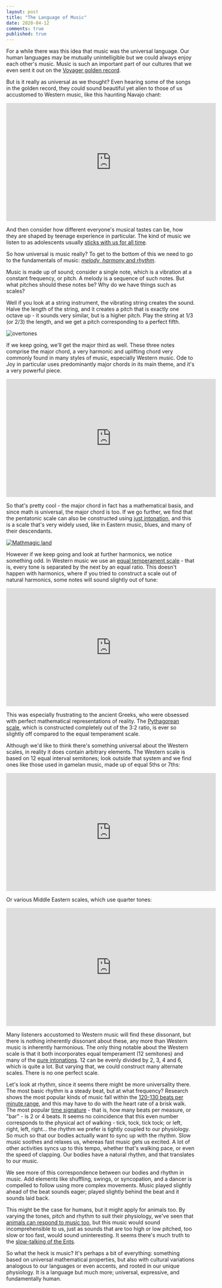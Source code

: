 ```yaml
---
layout: post
title: "The Language of Music"
date: 2020-04-12
comments: true
published: true
---
```

For a while there was this idea that music was the universal language. Our human languages may be mutually unintelligible but we could always enjoy each other's music. Music is such an important part of our cultures that we even sent it out on the [Voyager golden record](https://voyager.jpl.nasa.gov/golden-record/whats-on-the-record/music/).

But is it really as universal as we thought? Even hearing some of the songs in the golden record, they could sound beautiful yet alien to those of us accustomed to Western music, like this haunting Navajo chant:

<iframe width="560" height="315" src="https://www.youtube-nocookie.com/embed/BJQ17v0v4ug" frameborder="0" allow="accelerometer; autoplay; encrypted-media; gyroscope; picture-in-picture"></iframe>

And then consider how different everyone's musical tastes can be, how they are shaped by teenage experience in particular. The kind of music we listen to as adolescents usually [sticks with us for all time](https://www.psychologytoday.com/us/blog/the-career-within-you/201411/why-does-music-we-heard-teens-stick).

So how universal is music really? To get to the bottom of this we need to go to the fundamentals of music: [*melody*, *harmony* and *rhythm*](https://www.didjshop.com/BasicMusicalHarmony.html).

Music is made up of sound; consider a single note, which is a vibration at a constant frequency, or pitch. A melody is a sequence of such notes. But what pitches should these notes be? Why do we have things such as scales?

Well if you look at a string instrument, the vibrating string creates the sound. Halve the length of the string, and it creates a pitch that is exactly one octave up - it sounds very similar, but is a higher pitch. Play the string at 1/3 (or 2/3) the length, and we get a pitch corresponding to a perfect fifth. 

![overtones](https://raw.githubusercontent.com/cxong/cxong.github.io/master/_posts/overtone.png)

If we keep going, we'll get the major third as well. These three notes comprise the major chord, a very harmonic and uplifting chord very commonly found in many styles of music, especially Western music. Ode to Joy in particular uses predominantly major chords in its main theme, and it's a very powerful piece.

<iframe width="560" height="315" src="https://www.youtube-nocookie.com/embed/Wod-MudLNPA" frameborder="0" allow="accelerometer; autoplay; encrypted-media; gyroscope; picture-in-picture"></iframe>

So that's pretty cool - the major chord in fact has a mathematical basis, and since math is universal, the major chord is too. If we go further, we find that the pentatonic scale can also be constructed using [just intonation](https://en.wikipedia.org/wiki/Just_intonation), and this is a scale that's very widely used, like in Eastern music, blues, and many of their descendants.

[![Mathmagic land](https://img.youtube.com/vi/U_ZHsk0-eF0/0.jpg)](https://youtu.be/U_ZHsk0-eF0?t=158)

However if we keep going and look at further harmonics, we notice something odd. In Western music we use an [equal temperament scale](https://en.wikipedia.org/wiki/Equal_temperament) - that is, every tone is separated by the next by an equal ratio. This doesn't happen with harmonics, where if you tried to construct a scale out of natural harmonics, some notes will sound slightly out of tune:

<iframe width="560" height="315" src="https://www.youtube-nocookie.com/embed/OATjHiOuc70?start=96" frameborder="0" allow="accelerometer; autoplay; encrypted-media; gyroscope; picture-in-picture" allowfullscreen></iframe>

This was especially frustrating to the ancient Greeks, who were obsessed with perfect mathematical representations of reality. The [Pythagorean scale](https://en.wikipedia.org/wiki/Pythagorean_tuning), which is constructed completely out of the 3:2 ratio, is ever so slightly off compared to the equal temperament scale.

Although we'd like to think there's something universal about the Western scales, in reality it does contain arbitrary elements. The Western scale is based on 12 equal interval semitones; look outside that system and we find ones like those used in gamelan music, made up of equal 5ths or 7ths:

<iframe width="560" height="315" src="https://www.youtube-nocookie.com/embed/3Ku9iH2pU9g" frameborder="0" allow="accelerometer; autoplay; encrypted-media; gyroscope; picture-in-picture" allowfullscreen></iframe>

Or various Middle Eastern scales, which use quarter tones:

<iframe width="560" height="315" src="https://www.youtube-nocookie.com/embed/YCVFkircZUg" frameborder="0" allow="accelerometer; autoplay; encrypted-media; gyroscope; picture-in-picture" allowfullscreen></iframe>

Many listeners accustomed to Western music will find these dissonant, but there is nothing inherently dissonant about these, any more than Western music is inherently harmonious. The only thing notable about the Western scale is that it both incorporates equal temperament (12 semitones) and many of the [pure intonations](https://en.wikipedia.org/wiki/Just_intonation). 12 can be evenly divided by 2, 3, 4 and 6, which is quite a lot. But varying that, we could construct many alternate scales. There is no one perfect scale.

Let's look at rhythm, since it seems there might be more universality there. The most basic rhythm is a steady beat, but at what frequency? Research shows the most popular kinds of music fall within the [120-130 beats per minute range](https://medium.com/@Spotify/groove-is-in-the-heart-matching-beats-per-minute-to-heart-rate-271a79b7f96a), and this may have to do with the heart rate of a brisk walk. The most popular [time signature](https://en.wikipedia.org/wiki/Time_signature) - that is, how many beats per measure, or "bar" - is 2 or 4 beats. It seems no coincidence that this even number corresponds to the physical act of walking - tick, tock, tick tock; or left, right, left, right... the rhythm we prefer is tightly coupled to our physiology. So much so that our bodies actually want to sync up with the rhythm. Slow music soothes and relaxes us, whereas fast music gets us excited. A lot of other activities syncs up to this tempo, whether that's walking pace, or even the speed of clapping. Our bodies have a natural rhythm, and that translates to our music.

We see more of this correspondence between our bodies and rhythm in music. Add elements like shuffling, swings, or syncopation, and a dancer is compelled to follow using more complex movements. Music played slightly ahead of the beat sounds eager; played slightly behind the beat and it sounds laid back.

This might be the case for humans, but it might apply for animals too. By varying the tones, pitch and rhythm to suit their physiology, we've seen that [animals can respond to music too](https://www.livescience.com/33780-animal-music-pets.html), but this music would sound incomprehensible to us, just as sounds that are too high or low pitched, too slow or too fast, would sound uninteresting. It seems there's much truth to the [slow-talking of the Ents](http://tolkiengateway.net/wiki/Ents).

So what the heck is music? It's perhaps a bit of everything: something based on universal mathematical properties, but also with cultural variations analogous to our languages or even accents, and rooted in our unique physiology. It is a language but much more; universal, expressive, and fundamentally human.
